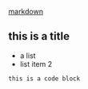 [markdown](https://guides.github.com/features/mastering-markdown/)

## this is a title
- a list
- list item 2

```
this is a code block
```

